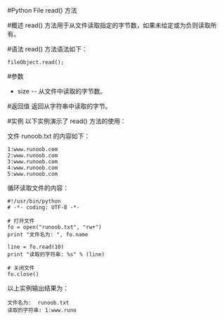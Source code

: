 #Python File read() 方法


#概述
read() 方法用于从文件读取指定的字节数，如果未给定或为负则读取所有。

#语法
read() 方法语法如下：

```
fileObject.read(); 
```

#参数
- size -- 从文件中读取的字节数。

#返回值
返回从字符串中读取的字节。

#实例
以下实例演示了 read() 方法的使用：

文件 runoob.txt 的内容如下：

```
1:www.runoob.com
2:www.runoob.com
3:www.runoob.com
4:www.runoob.com
5:www.runoob.com
```

循环读取文件的内容：

```
#!/usr/bin/python
# -*- coding: UTF-8 -*-

# 打开文件
fo = open("runoob.txt", "rw+")
print "文件名为: ", fo.name

line = fo.read(10)
print "读取的字符串: %s" % (line)

# 关闭文件
fo.close()
```

以上实例输出结果为：


```
文件名为:  runoob.txt
读取的字符串: 1:www.runo
```